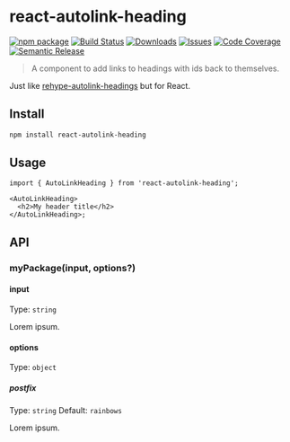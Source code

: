 # react-autolink-heading

[![npm package][npm-img]][npm-url]
[![Build Status][build-img]][build-url]
[![Downloads][downloads-img]][downloads-url]
[![Issues][issues-img]][issues-url]
[![Code Coverage][codecov-img]][codecov-url]
[![Semantic Release][semantic-release-img]][semantic-release-url]

> A component to add links to headings with ids back to themselves.

Just like [rehype-autolink-headings](https://github.com/rehypejs/rehype-autolink-headings) but for React.

## Install

```bash
npm install react-autolink-heading
```

## Usage

```tsx
import { AutoLinkHeading } from 'react-autolink-heading';

<AutoLinkHeading>
  <h2>My header title</h2>
</AutoLinkHeading>;
```

## API

### myPackage(input, options?)

#### input

Type: `string`

Lorem ipsum.

#### options

Type: `object`

##### postfix

Type: `string`
Default: `rainbows`

Lorem ipsum.

[build-img]: https://github.com/FranciscoMoretti/react-autolink-heading/actions/workflows/release.yml/badge.svg
[build-url]: https://github.com/FranciscoMoretti/react-autolink-heading/actions/workflows/release.yml
[downloads-img]: https://img.shields.io/npm/dt/react-autolink-heading
[downloads-url]: https://www.npmtrends.com/react-autolink-heading
[npm-img]: https://img.shields.io/npm/v/react-autolink-heading
[npm-url]: https://www.npmjs.com/package/react-autolink-heading
[issues-img]: https://img.shields.io/github/issues/FranciscoMoretti/react-autolink-heading
[issues-url]: https://github.com/FranciscoMoretti/react-autolink-heading/issues
[codecov-img]: https://codecov.io/gh/FranciscoMoretti/react-autolink-heading/branch/main/graph/badge.svg
[codecov-url]: https://codecov.io/gh/FranciscoMoretti/react-autolink-heading
[semantic-release-img]: https://img.shields.io/badge/%20%20%F0%9F%93%A6%F0%9F%9A%80-semantic--release-e10079.svg
[semantic-release-url]: https://github.com/semantic-release/semantic-release
[commitizen-url]: http://commitizen.github.io/cz-cli/
